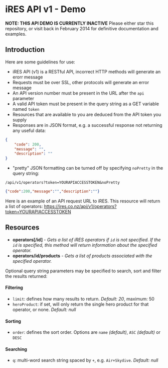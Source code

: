 # iRES API v1 - Demo

**NOTE: THIS API DEMO IS CURRENTLY INACTIVE**
Please either star this repository, or visit back in February 2014 for definitive documentation and examples.

## Introduction

Here are some guidelines for use:
- iRES API (v1) is a RESTful API, incorrect HTTP methods will generate an erorr message
- Requests must be over SSL, other protocols will generate an error message
- An API version number must be present in the URL after the `api` parameter
- A valid API token must be present in the query string as a GET variable named `token`
- Resources that are available to you are deduced from the API token you supply
- Responses are in JSON format, e.g. a successful response not returning any useful data:

```json
{
	"code": 200,
	"message": "",
	"description": ""
}
```
	
- "pretty" JSON formatting can be turned off by specifying `noPretty` in the query string:

`/api/v1/operators?token=YOURAPIACCESSTOKEN&noPretty`

```json
{"code":200,"message":"","description":""}
```
	
Here is an example of an API request URL to iRES. This resource will return a list of operators:
    https://ires.co.nz/api/v1/operators?token=YOURAPIACCESSTOKEN

## Resources
- **operators[/id]** - *Gets a list of iRES operators if `id` is not specified. If the `id` is specified, this method will return information about the specified operator.*
- **operators/id/products** - *Gets a list of products associated with the specified operator.*

Optional query string parameters may be specified to search, sort and filter the results returned:

#### Filtering
- `limit`: defines how many results to return. *Default: 20*, maximum: 50
- `heroProduct`: if set, will only return the single hero product for that operator, or none. *Default: null*

#### Sorting
- `order`: defines the sort order. Options are `name` *(default)*, `ASC` *(default)* or `DESC`

#### Searching
- `q`: multi-word search string spaced by `+`, e.g. `Air+Skydive`. *Default: null*

